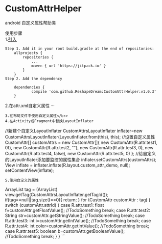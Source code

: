 # CustomAttrHelper
android 自定义属性帮助类

使用步骤</br>
1.[引入](https://jitpack.io/#ReshapeDream/CustomAttrHelper/v1.0.3)</br>
```
Step 1. Add it in your root build.gradle at the end of repositories:
	allprojects {
		repositories {
			...
			maven { url 'https://jitpack.io' }
		}
	}
Step 2. Add the dependency

	dependencies {
	        compile 'com.github.ReshapeDream:CustomAttrHelper:v1.0.3'
	}
```
2.在attr.xml自定义属性
···
<item name="test1" format="float"/>
<item name="test2" format="string"/>
<item name="test3" format="int"/>
<item name="test4" format="color"/>
<item name="test5" format="boolean"/>
```
3.在布局文件中使用自定义属性</br>
4.在Activity或Fragment中替换LayoutInflater
```
//新建个自定义LayoutInflater
CustomAttrsLayoutInflater inflater=new CustomAttrsLayoutInflater(LayoutInflater.from(this), this);
//设置自定义属性
CustomAttr[] customAttrs = new CustomAttr[]{
        new CustomAttr(R.attr.test1, 0f),
        new CustomAttr(R.attr.test2, ""),
        new CustomAttr(R.attr.test3, 0),
        new CustomAttr(R.attr.test4, false),
        new CustomAttr(R.attr.test5, 0)
};
//给自定义的LayoutInflater添加要监控的属性集合
inflater.setCustomAttrs(customAttrs);
View inflate = inflater.inflate(R.layout.custom_attr_demo, null);
setContentView(inflate);
```
5.使用自定义的属性
```
ArrayList<CustomAttr> tag = (ArrayList<CustomAttr>) view.getTag(CustomAttrsLayoutInflater.getTagId());
        if(tag==null||tag.size()==0){
            return;
        }
        for (CustomAttr customAttr : tag) {
            switch (customAttr.attrId) {
                case R.attr.test1:
                    float f=customAttr.getFloatValue();
                    //TodoSomething
                    break;
                case R.attr.test2:
                    String str=customAttr.getStringValue();
                    //TodoSomething
                    break;
                case R.attr.test3:
                    int i=customAttr.getIntValue();
                    //TodoSomething
                    break;
                case R.attr.test4:
                    int color=customAttr.getIntValue();
                    //TodoSomething
                    break;
                case R.attr.test5:
                    boolean b=customAttr.getBooleanValue();
                    //TodoSomething
                    break;
            }
        }
        ```

